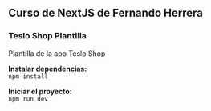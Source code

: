 ## Curso de NextJS de Fernando Herrera  

### Teslo Shop Plantilla 

Plantilla de la app Teslo Shop

**Instalar dependencias:**  
```npm install```  

**Iniciar el proyecto:**  
```npm run dev```